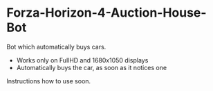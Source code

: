# Forza-Horizon-4-Auction-House-Bot

Bot which automatically buys cars.
 - Works only on FullHD and 1680x1050 displays
- Automatically buys the car, as soon as it notices one

Instructions how to use soon.
